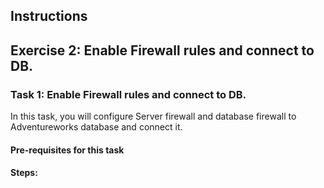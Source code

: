 ## Instructions

## Exercise 2: Enable Firewall rules and connect to DB.

### Task 1: Enable Firewall rules and connect to DB.

In this task, you will configure Server firewall and database firewall to Adventureworks database and connect it.

#### Pre-requisites for this task



#### Steps:
